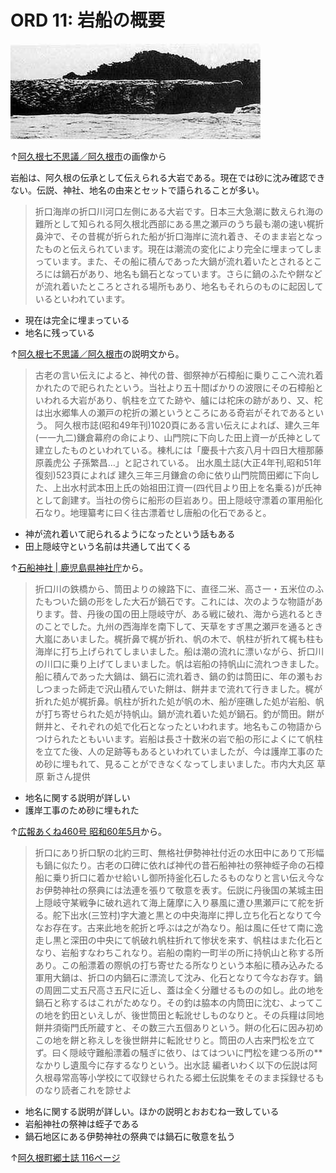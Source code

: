 # ORD 11: 岩船の概要

![image](./images/20240814iwafune.jpg)

↑[阿久根七不思議／阿久根市](https://www.city.akune.lg.jp/soshikikarasagasu/somuka/hishokohogakari/5/1023.html)の画像から

岩船は、阿久根の伝承として伝えられる大岩である。現在では砂に沈み確認できない。伝説、神社、地名の由来とセットで語られることが多い。

>折口海岸の折口川河口左側にある大岩です。日本三大急潮に数えられ海の難所として知られる阿久根北西部にある黒之瀬戸のうち最も潮の速い梶折鼻沖で、その昔梶が折られた船が折口海岸に流れ着き、そのまま岩となったものと伝えられています。現在は潮流の変化により完全に埋まってしまっています。また、その船に積んであった大鍋が流れ着いたとされるところには鍋石があり、地名も鍋石となっています。さらに鍋のふたや餅などが流れ着いたところとされる場所もあり、地名もそれらのものに起因しているといわれています。

- 現在は完全に埋まっている
- 地名に残っている

↑[阿久根七不思議／阿久根市](https://www.city.akune.lg.jp/soshikikarasagasu/somuka/hishokohogakari/5/1023.html)の説明文から。

>古老の言い伝えによると、神代の昔、御祭神が石樟船に乗りここへ流れ着かれたので祀られたという。当社より五十間ばかりの波限にその石樟船といわれる大岩があり、帆柱を立てた跡や、艫には柁床の跡があり、又、柁は出水郷隼人の瀬戸の柁折の瀬というところにある奇岩がそれであるという。
>阿久根市誌(昭和49年刊)1020頁にある言い伝えによれば、建久三年(一一九二)鎌倉幕府の命により、山門院に下向した田上資一が氏神として建立したものといわれている。棟札には「慶長十六亥八月十四日大檀那藤原義虎公 子孫繁昌…」と記されている。
>出水風土誌(大正4年刊,昭和51年復刻)523頁によれば 建久三年三月鎌倉の命に依り山門院筒田郷に下向した、上出水村武本田上氏の始祖田江資一(四代目より田上を名乗る)が氏神として創建す。当社の傍らに船形の巨岩あり。田上隠岐守漂着の軍用船化石なり。地理纂考に曰く往古漂着せし唐船の化石であると。

- 神が流れ着いて祀られるようになったという話もある
- 田上隠岐守という名前は共通して出てくる

↑[石船神社 \| 鹿児島県神社庁](https://www.kagojinjacho.or.jp/shrine-search/area-hokusatsu/%E9%98%BF%E4%B9%85%E6%A0%B9%E5%B8%82/416/)から。

>折口川の鉄橋から、筒田よりの線路下に、直径二米、高さ一・五米位のふたもついた鍋の形をした大石が鍋石です。これには、次のような物語があります。昔、丹後の国の田上隠岐守が、ある戦に破れ、海から逃れるときのことでした。九州の西海岸を南下して、天草をすぎ黒之瀬戸を通るとき大嵐にあいました。梶折鼻で梶が折れ、帆の木で、帆柱が折れて梶も柱も海岸に打ち上げられてしまいました。船は潮の流れに漂いながら、折口川の川口に乗り上げてしまいました。帆は岩船の持帆山に流れつきました。船に積んであった大鍋は、鍋石に流れ着き、鍋の釣は筒田に、年の瀬もおしつまった師走で沢山積んでいた餅は、餅井まで流れて行きました。梶が折れた処が梶折鼻。帆柱が折れた処が帆の木、船が座礁した処が岩船、帆が打ち寄せられた処が持帆山。鍋が流れ着いた処が鍋石。釣が筒田。餅が餅井と、それぞれの処で化石となったといわれます。地名もこの物語からつけられたともいいます。岩船は長さ十数米の岩で船の形によくにて帆柱を立てた後、人の足跡等もあるといわれていましたが、今は護岸工事のため砂に埋もれて、見ることができなくなってしまいました。市内大丸区 草原 新さん提供

- 地名に関する説明が詳しい
- 護岸工事のため砂に埋もれた

↑[広報あくね460号 昭和60年5月](https://www.city.akune.lg.jp/material/files/group/67/kohoS6005.pdf)から。

>折口にあり折口駅の北約三町、無格社伊勢神社付近の水田中にありて形幅も鍋に似たり。古老の口碑に依れば神代の昔石船神社の祭神蛭子命の石樟船に乗り折口に着かせ給いし御所持釜化石したるものなりと言い伝え今なお伊勢神社の祭典には法連を張りて敬意を表す。伝説に丹後国の某城主田上隠岐守某戦争に破れ逃れて海上薩摩に入り暴風に遭ひ黒瀬戸にて舵を折る。舵下出水(三笠村)字大漉と黒との中央海岸に押し立ち化石となりて今なお存在す。古来此地を舵折と呼ぶは之が為なり。船は風に任せて南に逸走し黒と深田の中央にて帆破れ帆柱折れて惨状を来す、帆柱はまた化石となり、岩船すなわちこれなり。岩船の南約一町半の所に持帆山と称する所あり。この船漂着の際帆の打ち寄せたる所なりという本船に積み込みたる軍用大鍋は、折口の内鍋石に漂流して沈み、化石となりて今なお存す。鍋の周囲二丈五尺高さ五尺に近し、蓋は全く分離せるものの如し。此の地を鍋石と称するはこれがためなり。その釣は脇本の内筒田に沈む、よってこの地を釣田といえしが、後世筒田と転訛せしものなりと。その兵糧は同地餅井須衛門氏所蔵すと、その数三六五個ありという。餅の化石に因み初めこの地を餅と称えしを後世餅井に転訛せりと。筒田の人古来門松を立てず。曰く隠岐守難船漂着の騒ぎに依り、はてはついに門松を建つる所の**なかりし遺風今に存するなりという。出水誌 編者いわく以下の伝説は阿久根尋常高等小学校にて収録せられたる郷土伝説集をそのまま採録せるものなり読者これを諒せよ

- 地名に関する説明が詳しい。ほかの説明とおおむね一致している
- 岩船神社の祭神は蛭子である
- 鍋石地区にある伊勢神社の祭典では鍋石に敬意を払う

↑[阿久根町郷土誌 116ページ](https://dl.ndl.go.jp/pid/1186448/1/83)
